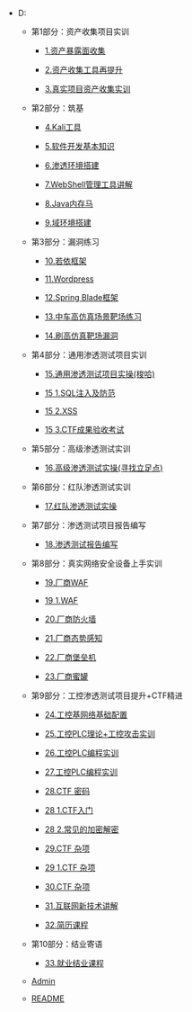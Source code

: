 
- D:
  
  
  - 第1部分：资产收集项目实训
  
    - [1.资产暴露面收集](2.中车笔记\1.资产暴露面收集\1.资产暴露面收集.md)
  
    - [2.资产收集工具再提升](2.中车笔记\2.资产收集工具再提升\2.资产收集工具再提升.md)
 
    - [3.真实项目资产收集实训](2.中车笔记\3.真实项目资产收集实训\3.真实项目资产收集实训.md)
  
  - 第2部分：筑基
  
    - [4.Kali工具](2.中车笔记\4.kali工具\4.kali工具.md)
  
    - [5.软件开发基本知识](2.中车笔记\5.软件开发基本知识\5.软件开发基本知识.md)
  
    - [6.渗透环境搭建](2.中车笔记\6.渗透环境搭建\6.渗透环境搭建.md)
  
    - [7.WebShell管理工具讲解](2.中车笔记\7.WebShell管理工具讲解\7.WebShell管理工具讲解.md)
  
    - [8.Java内存马](2.中车笔记\8.Java内存马\8.Java内存马.md)
  
    - [9.域环境搭建](2.中车笔记\9.域环境搭建\9.域环境搭建.md)
  
  - 第3部分：漏洞练习
  
    - [10.若依框架](2.中车笔记\10.若依框架\10.若依框架.md)
  
    - [11.Wordpress](2.中车笔记\11.Wordpress\11.Wordpress.md)
  
    - [12.Spring Blade框架](2.中车笔记\12.spring-blade框架\12.spring-blade框架.md)
  
    - [13.中车高仿真场景靶场练习](2.中车笔记\13.中车高仿真场景靶场练习\13.中车高仿真场景靶场练习.md)
  
    - [14.刷高仿真靶场漏洞](2.中车笔记\14.刷高仿真靶场漏洞\14.刷高仿真靶场漏洞.md)
  
  - 第4部分：通用渗透测试项目实训
  
    - [15.通用渗透测试项目实操(梭哈)](2.中车笔记\15.通用渗透测试项目实操(梭哈)\15.通用渗透测试项目实操(梭哈).md)
  
    - [15 1.SQL注入及防范](2.中车笔记\15.通用渗透测试项目实操(梭哈)\15_1.SQL注入及防范.md)
  
    - [15 2.XSS](2.中车笔记\15.通用渗透测试项目实操(梭哈)\15_2.XSS.md)
  
    - [15 3.CTF成果验收考试](2.中车笔记\15.通用渗透测试项目实操(梭哈)\15_3.CTF成果验收考试.md)
  
  - 第5部分：高级渗透测试实训
  
    - [16.高级渗透测试实操(寻找立足点)](2.中车笔记\16.高级渗透测试实操(寻找立足点)\16.高级渗透测试实操(寻找立足点).md)
  
  - 第6部分：红队渗透测试实训
  
    - [17.红队渗透测试实操](2.中车笔记\17.红队渗透测试实操\17.红队渗透测试实操.md)
  
  - 第7部分：渗透测试项目报告编写
  
    - [18.渗透测试报告编写](2.中车笔记\18.渗透测试报告编写\18.渗透测试报告编写.md)
  
  - 第8部分：真实网络安全设备上手实训
  
    - [19.厂商WAF](2.中车笔记\19.厂商WAF\19.厂商WAF.md)
  
    - [19 1.WAF](2.中车笔记\19.厂商WAF\19_1.WAF.md)
  
    - [20.厂商防火墙](2.中车笔记\20.厂商防火墙\20.厂商防火墙.md)
  
    - [21.厂商态势感知](2.中车笔记\21.厂商态势感知\21.厂商态势感知.md)
  
    - [22.厂商堡垒机](2.中车笔记\22.厂商堡垒机\22.厂商堡垒机.md)
  
    - [23.厂商蜜罐](2.中车笔记\23.厂商蜜罐\23.厂商蜜罐.md)
  
  - 第9部分：工控渗透测试项目提升+CTF精进
  
    - [24.工控基网络基础配置](2.中车笔记\24.工控基网络基础配置\24.工控基网络基础配置.md)
  
    - [25.工控PLC理论+工控攻击实训](2.中车笔记\25.工控PLC理论+工控攻击实训\25.工控PLC理论+工控攻击实训.md)
  
    - [26.工控PLC编程实训](2.中车笔记\26.工控PLC编程实训\26.工控PLC编程实训.md)
  
    - [27.工控PLC编程实训](2.中车笔记\27.工控PLC编程实训\27.工控PLC编程实训.md)
  
    - [28.CTF 密码](2.中车笔记\28.CTF-密码\28.CTF-密码.md)
  
    - [28 1.CTF入门](2.中车笔记\28.CTF-密码\28_1.CTF入门.md)
  
    - [28 2.常见的加密解密](2.中车笔记\28.CTF-密码\28_2.常见的加密解密.md)
  
    - [29.CTF 杂项](2.中车笔记\29.CTF-杂项\29.CTF-杂项.md)
  
    - [29 1.CTF  杂项](2.中车笔记\29.CTF-杂项\29_1.CTF--杂项.md)
  
    - [30.CTF 杂项](2.中车笔记\30.CTF-杂项\30.CTF-杂项.md)
  
    - [31.互联网新技术讲解](2.中车笔记\31.互联网新技术讲解\31.互联网新技术讲解.md)
  
    - [32.简历课程](2.中车笔记\32.简历课程\32.简历课程.md)
  
  - 第10部分：结业寄语
  
    - [33.就业结业课程](2.中车笔记\33.就业结业课程\33.就业结业课程.md)
  
  - [Admin](admin.md)
  - [README](README.md)
